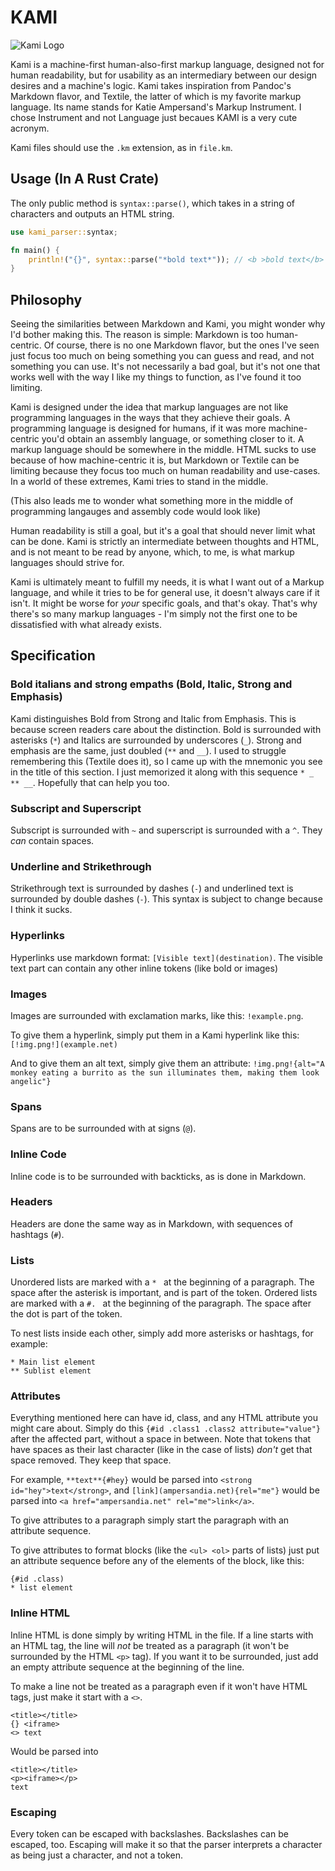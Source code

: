 # KAMI

![Kami Logo](https://user-images.githubusercontent.com/56773311/177063954-21ca2de8-d7cc-4480-b396-b52726242511.png)

Kami is a machine-first human-also-first markup language, designed not for human readability, but for usability as an intermediary between our design desires and a machine's logic. Kami takes inspiration from Pandoc's Markdown flavor, and Textile, the latter of which is my favorite markup language. Its name stands for Katie Ampersand's Markup Instrument. I chose Instrument and not Language just becaues KAMI is a very cute acronym.

Kami files should use the `.km` extension, as in `file.km`.

## Usage (In A Rust Crate)

The only public method is `syntax::parse()`, which takes in a string of characters and outputs an HTML string.

```rust
use kami_parser::syntax;

fn main() {
	println!("{}", syntax::parse("*bold text*")); // <b >bold text</b>
}
```

## Philosophy

Seeing the similarities between Markdown and Kami, you might wonder why I'd bother making this. The reason is simple: Markdown is too human-centric. Of course, there is no one Markdown flavor, but the ones I've seen just focus too much on being something you can guess and read, and not something you can use. It's not necessarily a bad goal, but it's not one that works well with the way I like my things to function, as I've found it too limiting.

Kami is designed under the idea that markup languages are not like programming languages in the ways that they achieve their goals. A programming language is designed for humans, if it was more machine-centric you'd obtain an assembly language, or something closer to it. A markup language should be somewhere in the middle. HTML sucks to use because of how machine-centric it is, but Markdown or Textile can be limiting because they focus too much on human readability and use-cases. In a world of these extremes, Kami tries to stand in the middle.

(This also leads me to wonder what something more in the middle of programming langauges and assembly code would look like)

Human readability is still a goal, but it's a goal that should never limit what can be done. Kami is strictly an intermediate between thoughts and HTML, and is not meant to be read by anyone, which, to me, is what markup languages should strive for.

Kami is ultimately meant to fulfill my needs, it is what I want out of a Markup language, and while it tries to be for general use, it doesn't always care if it isn't. It might be worse for _your_ specific goals, and that's okay. That's why there's so many markup languages - I'm simply not the first one to be dissatisfied with what already exists.

## Specification

### Bold italians and strong empaths (Bold, Italic, Strong and Emphasis)

Kami distinguishes Bold from Strong and Italic from Emphasis. This is because screen readers care about the distinction. Bold is surrounded with asterisks (`*`) and Italics are surrounded by underscores (`_`). Strong and emphasis are the same, just doubled (`**` and `__`). I used to struggle remembering this (Textile does it), so I came up with the mnemonic you see in the title of this section. I just memorized it along with this sequence `* _ ** __`. Hopefully that can help you too.

### Subscript and Superscript

Subscript is surrounded with `~` and superscript is surrounded with a `^`. They _can_ contain spaces.

### Underline and Strikethrough

Strikethrough text is surrounded by dashes (`-`) and underlined text is surrounded by double dashes (`-`). This syntax is subject to change because I think it sucks.

### Hyperlinks

Hyperlinks use markdown format: `[Visible text](destination)`. The visible text part can contain any other inline tokens (like bold or images)

### Images

Images are surrounded with exclamation marks, like this: `!example.png`.

To give them a hyperlink, simply put them in a Kami hyperlink like this: `[!img.png!](example.net)`

And to give them an alt text, simply give them an attribute: `!img.png!{alt="A monkey eating a burrito as the sun illuminates them, making them look angelic"}`

### Spans

Spans are to be surrounded with at signs (`@`).

### Inline Code

Inline code is to be surrounded with backticks, as is done in Markdown.

### Headers

Headers are done the same way as in Markdown, with sequences of hashtags (`#`).

### Lists

Unordered lists are marked with a `* ` at the beginning of a paragraph. The space after the asterisk is important, and is part of the token. Ordered lists are marked with a `#. ` at the beginning of the paragraph. The space after the dot is part of the token.

To nest lists inside each other, simply add more asterisks or hashtags, for example:

```
* Main list element
** Sublist element
```

### Attributes

Everything mentioned here can have id, class, and any HTML attribute you might care about. Simply do this `{#id .class1 .class2 attribute="value"}` after the affected part, without a space in between. Note that tokens that have spaces as their last character (like in the case of lists) _don't_ get that space removed. They keep that space.

For example, `**text**{#hey}` would be parsed into `<strong id="hey">text</strong>`, and `[link](ampersandia.net){rel="me"}` would be parsed into `<a href="ampersandia.net" rel="me">link</a>`.

To give attributes to a paragraph simply start the paragraph with an attribute sequence.

To give attributes to format blocks (like the `<ul> <ol>` parts of lists) just put an attribute sequence before any of the elements of the block, like this:


```
{#id .class)
* list element
```

### Inline HTML

Inline HTML is done simply by writing HTML in the file. If a line starts with an HTML tag, the line will _not_ be treated as a paragraph (it won't be surrounded by the HTML `<p>` tag). If you want it to be surrounded, just add an empty attribute sequence at the beginning of the line.

To make a line not be treated as a paragraph even if it won't have HTML tags, just make it start with a `<>`.

```
<title></title>
{} <iframe>
<> text
```

Would be parsed into

```
<title></title>
<p><iframe></p>
text
```

### Escaping

Every token can be escaped with backslashes. Backslashes can be escaped, too. Escaping will make it so that the parser interprets a character as being just a character, and not a token.

